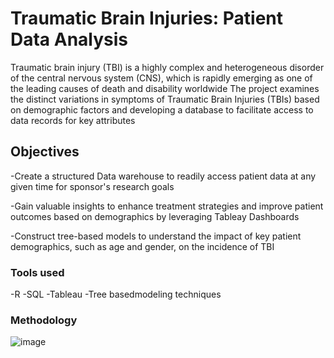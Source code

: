 # Traumatic Brain Injuries: Patient Data Analysis

Traumatic brain injury (TBI) is a highly complex and heterogeneous disorder of the central nervous system (CNS), which is rapidly emerging as one of the leading causes of death and disability worldwide
The project examines the distinct variations in symptoms of Traumatic Brain Injuries (TBIs) based on demographic factors and developing a database to facilitate access to data records for key attributes

## Objectives

-Create a structured Data warehouse to readily access patient data at any given time for sponsor's research goals

-Gain valuable insights to enhance treatment strategies and improve patient outcomes based on demographics by leveraging Tableay Dashboards

-Construct tree-based models to understand the impact of key patient demographics, such as age and gender, on the incidence of TBI 

### Tools used

-R 
-SQL
-Tableau
-Tree basedmodeling techniques

### Methodology
![image](https://github.com/Naina2093/Traumatic-Brain-Injuries-Project/assets/157861184/767ccfbf-2aae-4cbe-8ff6-aa3a4d20515d)



